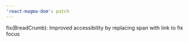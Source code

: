 ```yaml
---
'react-magma-dom': patch
---
```


fix(BreadCrumb): Improved accessibility by replacing span with link to fix focus
